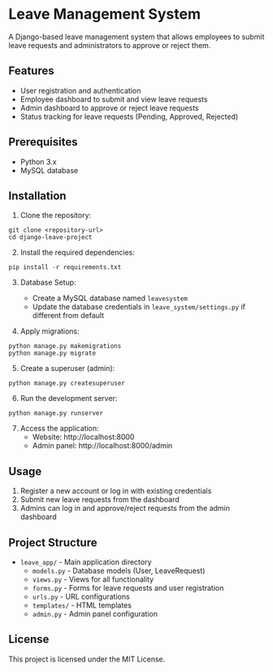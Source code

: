 # Leave Management System

A Django-based leave management system that allows employees to submit leave requests and administrators to approve or reject them.

## Features

- User registration and authentication
- Employee dashboard to submit and view leave requests
- Admin dashboard to approve or reject leave requests
- Status tracking for leave requests (Pending, Approved, Rejected)

## Prerequisites

- Python 3.x
- MySQL database

## Installation

1. Clone the repository:

```
git clone <repository-url>
cd django-leave-project
```

2. Install the required dependencies:

```
pip install -r requirements.txt
```

3. Database Setup:

   - Create a MySQL database named `leavesystem`
   - Update the database credentials in `leave_system/settings.py` if different from default

4. Apply migrations:

```
python manage.py makemigrations
python manage.py migrate
```

5. Create a superuser (admin):

```
python manage.py createsuperuser
```

6. Run the development server:

```
python manage.py runserver
```

7. Access the application:
   - Website: http://localhost:8000
   - Admin panel: http://localhost:8000/admin

## Usage

1. Register a new account or log in with existing credentials
2. Submit new leave requests from the dashboard
3. Admins can log in and approve/reject requests from the admin dashboard

## Project Structure

- `leave_app/` - Main application directory
  - `models.py` - Database models (User, LeaveRequest)
  - `views.py` - Views for all functionality
  - `forms.py` - Forms for leave requests and user registration
  - `urls.py` - URL configurations
  - `templates/` - HTML templates
  - `admin.py` - Admin panel configuration

## License

This project is licensed under the MIT License.
